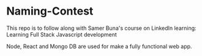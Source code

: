 # Naming-Contest
This repo is to follow along with Samer Buna's course on LinkedIn learning: Learning Full Stack Javascript development

Node, React and Mongo DB are used for make a fully functional web app.
